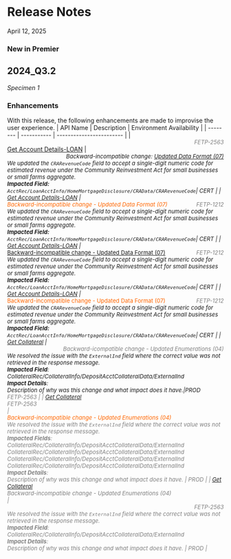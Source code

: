 # Release Notes

<!-- 
type: tab 
titles: Premier
-->
 April 12, 2025
 <!-- display of the adding JIRA IDs  -->
  ### New in Premier
## 2024_Q3.2
_Specimen 1_
### Enhancements
With this release, the following enhancements are made to improvise the user experience. 
| API Name | Description | Environment Availability |
| -------- | ----------- | ------------------------ |
| <span style="font-size: small; color: gray; font-style: italic; text-align: right; display: block;">FETP-2563</span><a href="../api/?type=post&path=/acctservice/acctmgmt/accounts/secured" title="Click to open">Get Account Details-LOAN</a> | <span style="font-size: small; color: dark gray; font-style: italic; display: block; position: relative;"> <span style=" color: dark gray; font-style: italics; position: absolute; right: 0;">Backward-incompatible change: [Updated Data Format (07)](?path=docs/backward-incompatible-change-glossary.md "Click to know more") </span><br>We updated the `CRARevenueCode` field to accept a single-digit numeric code for estimated revenue under the Community Reinvestment Act for small businesses or small farms aggregate.<br> **Impacted Field:** <br>`AcctRec/LoanAcctInfo/HomeMortgageDisclosure/CRAData/CRARevenueCode`| CERT |
| <a href="../api/?type=post&path=/acctservice/acctmgmt/accounts/secured" title="Click to open">Get Account Details-LOAN</a> | <span style="color: gray; font-style: italic; display: block; position: relative;"> <span style=" color: #ff6600; font-style: normal; position: absolute; left: 0;">*Backward-incompatible change - Updated Data Format (07)* </span><span style="position: absolute; right: 0;">FETP-1212 </span></span><br>We updated the `CRARevenueCode` field to accept a single-digit numeric code for estimated revenue under the Community Reinvestment Act for small businesses or small farms aggregate.<br> **Impacted Field:** <br>`AcctRec/LoanAcctInfo/HomeMortgageDisclosure/CRAData/CRARevenueCode`| CERT |
| <a href="../api/?type=post&path=/acctservice/acctmgmt/accounts/secured" title="Click to open">Get Account Details-LOAN</a> | <span style="color: gray; font-style: italic; display: block; position: relative;"> <span style=" color: #ff6600; font-style: normal; position: absolute; left: 0;">[Backward-incompatible change - Updated Data Format (07)](?path=docs/backward-incompatible-change-glossary.md "Click to open") </span><span style="position: absolute; right: 0;">FETP-1212 </span></span><br>We updated the `CRARevenueCode` field to accept a single-digit numeric code for estimated revenue under the Community Reinvestment Act for small businesses or small farms aggregate.<br> **Impacted Field:** <br>`AcctRec/LoanAcctInfo/HomeMortgageDisclosure/CRAData/CRARevenueCode`| CERT |
| <a href="../api/?type=post&path=/acctservice/acctmgmt/accounts/secured" title="Click to open">Get Account Details-LOAN</a> | <span style="color: gray; font-style: italic; display: block; position: relative;"> <span style=" color: #ff6600; font-style: normal; position: absolute; left: 0;">Backward-incompatible change - Updated Data Format (07) </span><span style="position: absolute; right: 0;">FETP-1212 </span></span><br>We updated the `CRARevenueCode` field to accept a single-digit numeric code for estimated revenue under the Community Reinvestment Act for small businesses or small farms aggregate.<br> **Impacted Field:** <br>`AcctRec/LoanAcctInfo/HomeMortgageDisclosure/CRAData/CRARevenueCode`| CERT |
| <a href="../api/?type=post&path=/collateralservice/collateral/collateral/secured" title="Click to open"> Get Collateral</a> |<span style="font-size: small; color: gray; font-style: italic; text-align: right; display: block;">Backward-icompatible change - Updated Enumerations (04)</span>We resolved the issue with the `ExternalInd` field where the correct value was not retrieved in the response message. <Br> **Impacted Field**: <br> CollateralRec/CollateralInfo/DepositAcctCollateralData/ExternalInd <br> **Impact Details**: <br>Description of why was this change and what impact does it have.|PROD <br><span style="font-size: small; color: gray; font-style: italic; text-align: left; display: block;">FETP-2563 | <!-- FETP-2563 PROD as on 25 Oct 24. -->
|  <a href="../api/?type=post&path=/collateralservice/collateral/collateral/secured" title="Click to open"> Get Collateral</a><br> <span style="font-size: small; color: gray; font-style: italic; text-align: left; display: block;">FETP-2563</span> |<span style="color: #ff6600; font-style: italic; text-align: left; display: block;">Backward-incompatible change - Updated Enumerations (04)</span>We resolved the issue with the `ExternalInd` field where the correct value was not retrieved in the response message. <br> **Impacted Fields**: <br> CollateralRec/CollateralInfo/DepositAcctCollateralData/ExternalInd <br> CollateralRec/CollateralInfo/DepositAcctCollateralData/ExternalInd <br> CollateralRec/CollateralInfo/DepositAcctCollateralData/ExternalInd <br> CollateralRec/CollateralInfo/DepositAcctCollateralData/ExternalInd <br> **Impact Details**: <br> Description of why was this change and what impact does it have. | PROD | <!-- FETP-2563 PROD as on 25 Oct 24. -->
|  <a href="../api/?type=post&path=/collateralservice/collateral/collateral/secured" title="Click to open"> Get Collateral</a> <br> <span style="font-size: small; color: gray; font-style: italic; text-align: left; display: block;">Backward-incompatible change - Updated Enumerations (04) </span> | <span style="font-size: small; color: gray; font-style: italic; text-align: right; display: block;">FETP-2563</span> We resolved the issue with the `ExternalInd` field where the correct value was not retrieved in the response message. <Br> **Impacted Field**: <br> CollateralRec/CollateralInfo/DepositAcctCollateralData/ExternalInd <br> **Impact Details**: <br> Description of why was this change and what impact does it have. | PROD | <!-- FETP-2563 PROD as on 25 Oct 24. -->
<!-- type: tab-end -->
